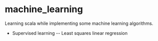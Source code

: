 # machine_learning
Learning scala while implementing some machine learning algorithms.
- Supervised learning
-- Least squares linear regression
